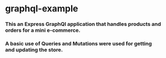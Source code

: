 # graphql-example
### This an Express GraphQl application that handles products and orders for a mini e-commerce. 
### A basic use of Queries and Mutations were used for getting and updating the store.
